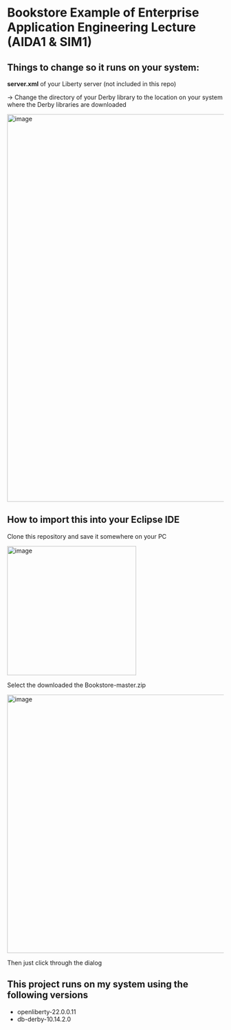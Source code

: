 # Bookstore Example of Enterprise Application Engineering Lecture (AIDA1 & SIM1)

## Things to change so it runs on your system:

**server.xml** of your Liberty server (not included in this repo)

&rarr; Change the directory of your Derby library to the location on your system where the Derby libraries are downloaded

<img width="900" alt="image" src="https://user-images.githubusercontent.com/117757816/211342499-739e976f-002f-409b-8fae-5b10cb3e32f4.png">


## How to import this into your Eclipse IDE

Clone this repository and save it somewhere on your PC

<img width="300" alt="image" src="https://user-images.githubusercontent.com/117757816/211344569-1c75c9df-5ed5-4f8c-95da-b333b4c30092.png">

Select the downloaded the Bookstore-master.zip

<img width="600" alt="image" src="https://user-images.githubusercontent.com/117757816/211344715-570ba143-1afb-4f45-9717-25d4e410af47.png">

Then just click through the dialog

## This project runs on my system using the following versions

- openliberty-22.0.0.11
- db-derby-10.14.2.0
